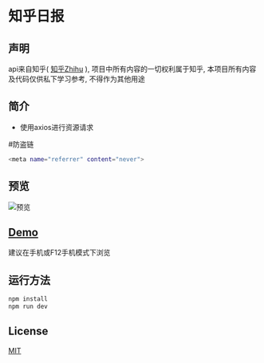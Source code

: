 # 知乎日报

## 声明
api来自知乎( [知乎Zhihu](http://www.zhihu.com/) ), 项目中所有内容的一切权利属于知乎, 本项目所有内容及代码仅供私下学习参考, 不得作为其他用途

## 简介
- 使用axios进行资源请求




#防盗链
  ``` bash
  <meta name="referrer" content="never">
  ```

## 预览

![预览](https://github.com/zhi3210happy/vuedaily/blob/master/static/demo.jpg)

## [Demo](https://zhi3210happy.github.io/vuedaily/)

建议在手机或F12手机模式下浏览

## 运行方法

``` bash
npm install
npm run dev

```

## License

[MIT](https://opensource.org/licenses/MIT)
